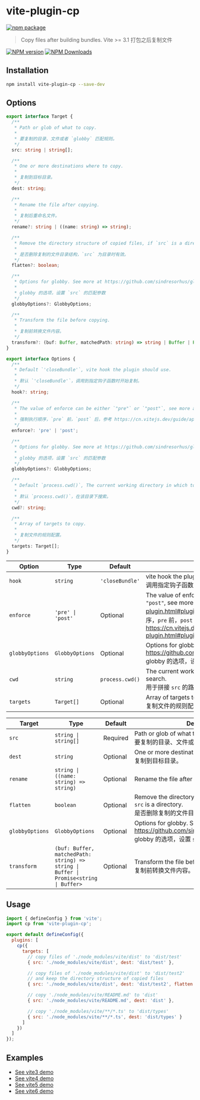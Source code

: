# vite-plugin-cp

[![npm package](https://nodei.co/npm/vite-plugin-cp.png?downloads=true&downloadRank=true&stars=true)](https://www.npmjs.com/package/vite-plugin-cp)

> Copy files after building bundles. Vite >= 3.1
> 打包之后复制文件

[![NPM version](https://img.shields.io/npm/v/vite-plugin-cp.svg?style=flat)](https://npmjs.org/package/vite-plugin-cp)
[![NPM Downloads](https://img.shields.io/npm/dm/vite-plugin-cp.svg?style=flat)](https://npmjs.org/package/vite-plugin-cp)

## Installation

```bash
npm install vite-plugin-cp --save-dev
```

## Options

```ts
export interface Target {
  /**
   * Path or glob of what to copy.
   *
   * 要复制的目录、文件或者 `globby` 匹配规则。
   */
  src: string | string[];

  /**
   * One or more destinations where to copy.
   *
   * 复制到目标目录。
   */
  dest: string;

  /**
   * Rename the file after copying.
   *
   * 复制后重命名文件。
   */
  rename?: string | ((name: string) => string);

  /**
   * Remove the directory structure of copied files, if `src` is a directory.
   *
   * 是否删除复制的文件目录结构，`src` 为目录时有效。
   */
  flatten?: boolean;

  /**
   * Options for globby. See more at https://github.com/sindresorhus/globby#options
   *
   * globby 的选项，设置 `src` 的匹配参数
   */
  globbyOptions?: GlobbyOptions;

  /**
   * Transform the file before copying.
   *
   * 复制前转换文件内容。
   */
  transform?: (buf: Buffer, matchedPath: string) => string | Buffer | Promise<string | Buffer>;
}

export interface Options {
  /**
   * Default `'closeBundle'`, vite hook the plugin should use.
   *
   * 默认 `'closeBundle'`，调用到指定钩子函数时开始复制。
   */
  hook?: string;

  /**
   * The value of enforce can be either `"pre"` or `"post"`, see more at https://vitejs.dev/guide/api-plugin.html#plugin-ordering.
   *
   * 强制执行顺序，`pre` 前，`post` 后，参考 https://cn.vitejs.dev/guide/api-plugin.html#plugin-ordering
   */
  enforce?: 'pre' | 'post';

  /**
   * Options for globby. See more at https://github.com/sindresorhus/globby#options
   *
   * globby 的选项，设置 `src` 的匹配参数
   */
  globbyOptions?: GlobbyOptions;

  /**
   * Default `process.cwd()`, The current working directory in which to search.
   *
   * 默认 `process.cwd()`，在该目录下搜索。
   */
  cwd?: string;

  /**
   * Array of targets to copy.
   *
   * 复制文件的规则配置。
   */
  targets: Target[];
}
```

Option | Type | Default | Description
------ | ---- | ------- | -----------
`hook`          | `string`          | `'closeBundle'` | vite hook the plugin should use.<br/> 调用指定钩子函数时开始复制。
`enforce`       | `'pre' \| 'post'` | Optional        | The value of enforce can be either `"pre"` or `"post"`, see more at https://vitejs.dev/guide/api-plugin.html#plugin-ordering.<br/> 强制执行顺序，`pre` 前，`post` 后，参考 https://cn.vitejs.dev/guide/api-plugin.html#plugin-ordering
`globbyOptions` | `GlobbyOptions`   | Optional        | Options for globby. See more at https://github.com/sindresorhus/globby#options. <br/> globby 的选项，设置 `src` 的匹配参数。
`cwd`           | `string`          | `process.cwd()` | The current working directory in which to search. <br/> 用于拼接 `src` 的路径。
`targets`       | `Target[]`        | Optional        | Array of targets to copy. <br/> 复制文件的规则配置。

Target | Type | Default | Description
------ | ---- | ------- | -----------
`src`           | `string \| string[]` | Required | Path or glob of what to copy. <br/> 要复制的目录、文件或者 `globby` 匹配规则。
`dest`          | `string`             | Optional | One or more destinations where to copy. <br/> 复制到目标目录。
`rename`        | `string \| ((name: string) => string)` | Optional | Rename the file after copying. <br/> 
`flatten`       | `boolean`            | Optional | Remove the directory structure of copied files, if `src` is a directory. <br/> 是否删除复制的文件目录结构，`src` 为目录时有效。
`globbyOptions` | `GlobbyOptions`      | Optional | Options for globby. See more at https://github.com/sindresorhus/globby#options. <br/> globby 的选项，设置 `src` 的匹配参数
`transform`     | `(buf: Buffer, matchedPath: string) => string \| Buffer \| Promise<string \| Buffer>` | Optional | Transform the file before copying. <br/> 复制前转换文件内容。

## Usage

```js
import { defineConfig } from 'vite';
import cp from 'vite-plugin-cp';

export default defineConfig({
  plugins: [
    cp({
      targets: [
        // copy files of './node_modules/vite/dist' to 'dist/test'
        { src: './node_modules/vite/dist', dest: 'dist/test' },

        // copy files of './node_modules/vite/dist' to 'dist/test2' 
        // and keep the directory structure of copied files
        { src: './node_modules/vite/dist', dest: 'dist/test2', flatten: false },

        // copy './node_modules/vite/README.md' to 'dist'
        { src: './node_modules/vite/README.md', dest: 'dist' },

        // copy './node_modules/vite/**/*.ts' to 'dist/types'
        { src: './node_modules/vite/**/*.ts', dest: 'dist/types' }
      ]
    })
  ]
});
```

## Examples

* [See vite3 demo](../../examples/vite3-demo)
* [See vite4 demo](../../examples/vite4-demo)
* [See vite5 demo](../../examples/vite5-demo)
* [See vite6 demo](../../examples/vite6-demo)